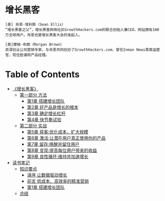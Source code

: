 # 增长黑客

```text
[美] 肖恩·埃利斯（Sean Ellis）
“增长黑客之父”，增长黑客网络社区GrowthHackers.com的联合创始人兼CEO，网站拥有180万全球用户。肖恩也是增长黑客大会的发起人。

[美]摩根·布朗（Morgan Brown）
资深创业公司营销专家，与肖恩共同创办了GrowthHackers.com，曾任Inman News首席运营官，现任脸谱网产品经理。
```

Table of Contents
=================

   * [《增长黑客》](#增长黑客)
      * [第一部分 方法](#第一部分-方法)
         * [<a href="">第1章 搭建增长团队</a>](#第1章-搭建增长团队)
         * [<a href="">第2章 好产品是增长的根本</a>](#第2章-好产品是增长的根本)
         * [<a href="">第3章 确定增长杠杆</a>](#第3章-确定增长杠杆)
         * [<a href="">第4章 快节奏试验</a>](#第4章-快节奏试验)
      * [第二部分 实战](#第二部分-实战)
         * [<a href="">第5章 获客:优化成本，扩大规模</a>](#第5章-获客优化成本扩大规模)
         * [<a href="">第6章 激活:让潜在用户真正使用你的产品</a>](#第6章-激活让潜在用户真正使用你的产品)
         * [<a href="">第7章 留存:唤醒并留住用户</a>](#第7章-留存唤醒并留住用户)
         * [<a href="">第8章 变现:提高每位用户带来的收益</a>](#第8章-变现提高每位用户带来的收益)
         * [<a href="">第9章 良性循环:维持并加速增长</a>](#第9章-良性循环维持并加速增长)
   * [读书笔记](#读书笔记)
      * [知识要点](#知识要点)
         * [<a href="notes/Preface.md">译序 让数据驱动增长</a>](#译序-让数据驱动增长)
         * [<a href="notes/Introduction.md">前言 低成本、高效率的精准营销</a>](#前言-低成本高效率的精准营销)
         * [<a href="notes/01.md">第1章 搭建增长团队</a>](#第1章-搭建增长团队-1)
      * [总结](#总结)
